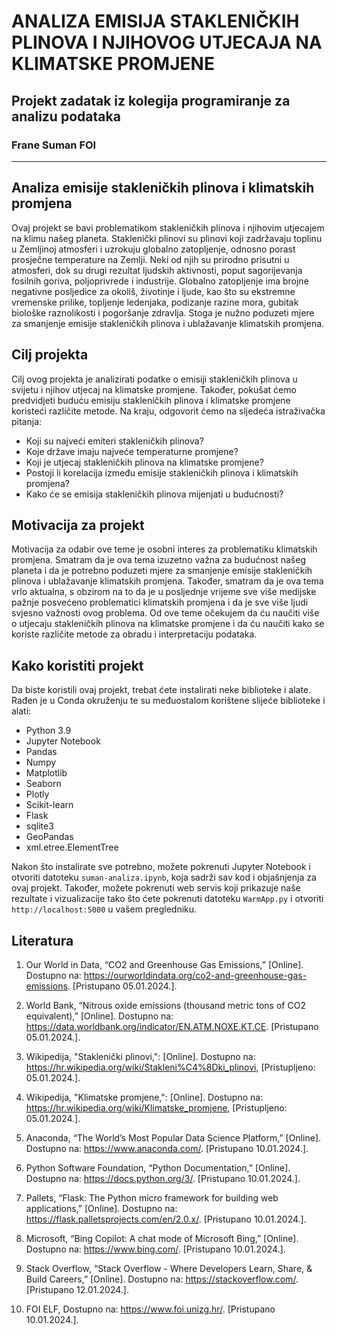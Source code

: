 # ANALIZA EMISIJA STAKLENIČKIH PLINOVA I NJIHOVOG UTJECAJA NA KLIMATSKE PROMJENE
## Projekt zadatak iz kolegija programiranje za analizu podataka
### Frane Suman FOI

---

## Analiza emisije stakleničkih plinova i klimatskih promjena

Ovaj projekt se bavi problematikom stakleničkih plinova i njihovim utjecajem na klimu našeg planeta. Staklenički plinovi su plinovi koji zadržavaju toplinu u Zemljinoj atmosferi i uzrokuju globalno zatopljenje, odnosno porast prosječne temperature na Zemlji. Neki od njih su prirodno prisutni u atmosferi, dok su drugi rezultat ljudskih aktivnosti, poput sagorijevanja fosilnih goriva, poljoprivrede i industrije. Globalno zatopljenje ima brojne negativne posljedice za okoliš, životinje i ljude, kao što su ekstremne vremenske prilike, topljenje ledenjaka, podizanje razine mora, gubitak biološke raznolikosti i pogoršanje zdravlja. Stoga je nužno poduzeti mjere za smanjenje emisije stakleničkih plinova i ublažavanje klimatskih promjena.

## Cilj projekta

Cilj ovog projekta je analizirati podatke o emisiji stakleničkih plinova u svijetu i njihov utjecaj na klimatske promjene. Također, pokušat ćemo predvidjeti buduću emisiju stakleničkih plinova i klimatske promjene koristeći različite metode. Na kraju, odgovorit ćemo na sljedeća istraživačka pitanja:

- Koji su najveći emiteri stakleničkih plinova?
- Koje države imaju najveće temperaturne promjene?
- Koji je utjecaj stakleničkih plinova na klimatske promjene?
- Postoji li korelacija između emisije stakleničkih plinova i klimatskih promjena?
- Kako će se emisija stakleničkih plinova mijenjati u budućnosti?

## Motivacija za projekt

Motivacija za odabir ove teme je osobni interes za problematiku klimatskih promjena. Smatram da je ova tema izuzetno važna za budućnost našeg planeta i da je potrebno poduzeti mjere za smanjenje emisije stakleničkih plinova i ublažavanje klimatskih promjena. Također, smatram da je ova tema vrlo aktualna, s obzirom na to da je u posljednje vrijeme sve više medijske pažnje posvećeno problematici klimatskih promjena i da je sve više ljudi svjesno važnosti ovog problema. Od ove teme očekujem da ću naučiti više o utjecaju stakleničkih plinova na klimatske promjene i da ću naučiti kako se koriste različite metode za obradu i interpretaciju podataka.

## Kako koristiti projekt

Da biste koristili ovaj projekt, trebat ćete instalirati neke biblioteke i alate. Rađen je u Conda okruženju te su međuostalom korištene slijeće biblioteke i alati:

- Python 3.9
- Jupyter Notebook
- Pandas
- Numpy
- Matplotlib
- Seaborn
- Plotly
- Scikit-learn
- Flask
- sqlite3
- GeoPandas
- xml.etree.ElementTree

Nakon što instalirate sve potrebno, možete pokrenuti Jupyter Notebook i otvoriti datoteku `suman-analiza.ipynb`, koja sadrži sav kod i objašnjenja za ovaj projekt. Također, možete pokrenuti web servis koji prikazuje naše rezultate i vizualizacije tako što ćete pokrenuti datoteku `WarmApp.py` i otvoriti `http://localhost:5000` u vašem pregledniku.

## Literatura

1. Our World in Data, “CO2 and Greenhouse Gas Emissions,” [Online]. Dostupno na: https://ourworldindata.org/co2-and-greenhouse-gas-emissions. [Pristupano 05.01.2024.].

2. World Bank, “Nitrous oxide emissions (thousand metric tons of CO2 equivalent),” [Online]. Dostupno na: https://data.worldbank.org/indicator/EN.ATM.NOXE.KT.CE. [Pristupano 05.01.2024.].

3. Wikipedija, "Staklenički plinovi,": [Online]. Dostupno na: https://hr.wikipedia.org/wiki/Stakleni%C4%8Dki_plinovi, [Pristupljeno: 05.01.2024.].

4. Wikipedija, "Klimatske promjene,": [Online]. Dostupno na: https://hr.wikipedia.org/wiki/Klimatske_promjene, [Pristupljeno: 05.01.2024.].

3. Anaconda, “The World’s Most Popular Data Science Platform,” [Online]. Dostupno na: https://www.anaconda.com/. [Pristupano 10.01.2024.].

4. Python Software Foundation, “Python Documentation,” [Online]. Dostupno na: https://docs.python.org/3/. [Pristupano 10.01.2024.].

5.  Pallets, “Flask: The Python micro framework for building web applications,” [Online]. Dostupno na: https://flask.palletsprojects.com/en/2.0.x/. [Pristupano 10.01.2024.].

6. Microsoft, “Bing Copilot: A chat mode of Microsoft Bing,” [Online]. Dostupno na: https://www.bing.com/. [Pristupano 10.01.2024.].

7.  Stack Overflow, “Stack Overflow - Where Developers Learn, Share, & Build Careers,” [Online]. Dostupno na: https://stackoverflow.com/. [Pristupano 12.01.2024.].

8. FOI ELF, Dostupno na: https://www.foi.unizg.hr/. [Pristupano 10.01.2024.].
